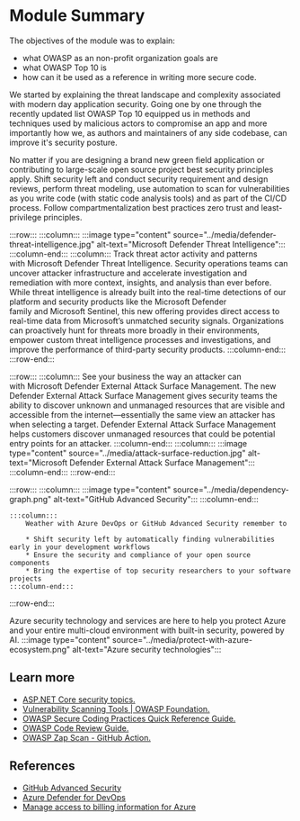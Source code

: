# Module Summary

The objectives of the module was to explain:

* what OWASP as an non-profit organization goals are
* what OWASP Top 10 is
* how can it be used as a reference in writing more secure code.

We started by explaining  the threat landscape and complexity associated with modern day application security. Going one by one through the recently updated list OWASP Top 10 equipped us in methods and techniques used by malicious actors to compromise an app and more importantly how we, as authors and maintainers of any side codebase, can improve it's security posture.

No matter if you are  designing a brand new green field application or contributing to large-scale open source project best security principles apply. Shift security left and conduct security requirement and design reviews, perform threat modeling, use automation to scan for vulnerabilities as you write code (with static code analysis tools) and as part of the CI/CD process. Follow compartmentalization best practices zero trust and least-privilege principles.

:::row:::
    :::column:::
        :::image type="content" source="../media/defender-threat-intelligence.jpg" alt-text="Microsoft Defender Threat Intelligence":::
    :::column-end:::
    :::column:::
        Track threat actor activity and patterns with Microsoft Defender Threat Intelligence. Security operations teams can uncover attacker infrastructure and accelerate investigation and remediation with more context, insights, and analysis than ever before. While threat intelligence is already built into the real-time detections of our platform and security products like the Microsoft Defender family and Microsoft Sentinel, this new offering provides direct access to real-time data from Microsoft’s unmatched security signals. Organizations can proactively hunt for threats more broadly in their environments, empower custom threat intelligence processes and investigations, and improve the performance of third-party security products.
    :::column-end:::
:::row-end:::

:::row:::
    :::column:::
        See your business the way an attacker can with Microsoft Defender External Attack Surface Management. The new Defender External Attack Surface Management gives security teams the ability to discover unknown and unmanaged resources that are visible and accessible from the internet—essentially the same view an attacker has when selecting a target. Defender External Attack Surface Management helps customers discover unmanaged resources that could be potential entry points for an attacker.
    :::column-end:::
    :::column:::
        :::image type="content" source="../media/attack-surface-reduction.jpg" alt-text="Microsoft Defender External Attack Surface Management":::
    :::column-end:::
:::row-end:::

:::row:::
    :::column:::
        :::image type="content" source="../media/dependency-graph.png" alt-text="GitHub Advanced Security":::
    :::column-end:::

    :::column:::
        Weather with Azure DevOps or GitHub Advanced Security remember to

        * Shift security left by automatically finding vulnerabilities early in your development workflows
        * Ensure the security and compliance of your open source components
        * Bring the expertise of top security researchers to your software projects        
    :::column-end:::
:::row-end:::

Azure security technology and services are here to help you protect Azure and your entire multi-cloud environment with built-in security, powered by AI.
:::image type="content"  source="../media/protect-with-azure-ecosystem.png" alt-text="Azure security technologies":::

## Learn more

* [ASP.NET Core security topics.](https://learn.microsoft.com/aspnet/core/security)
* [Vulnerability Scanning Tools | OWASP Foundation.](https://owasp.org/www-community/Vulnerability_Scanning_Tools)
* [OWASP Secure Coding Practices Quick Reference Guide.](https://owasp.org/www-pdf-archive/OWASP_Code_Review_Guide-V1_1.pdf)
* [OWASP Code Review Guide.](https://owasp.org/www-pdf-archive/OWASP_SCP_Quick_Reference_Guide_v2.pdf)
* [OWASP Zap Scan - GitHub Action.](https://github.com/marketplace/actions/owasp-zap-full-scan)

## References

* [GitHub Advanced Security](/azure/active-directory/users-groups-roles/directory-assign-admin-roles)
* [Azure Defender for DevOps](https://learn.microsoft.com/azure/defender-for-cloud/defender-for-devops-introduction)
* [Manage access to billing information for Azure](/azure/billing/billing-manage-access)
